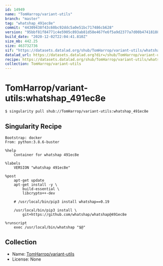 ```yaml
---
id: 14949
name: "TomHarrop/variant-utils"
branch: "master"
tag: "whatshap_491ec8e"
commit: "44309438f43c60bc92ddc5a0e51bc717486cb628"
version: "95bbf81f84771c4e5905c893ab81d58e467fe6f5a9d2377a7d00b47418188f23"
build_date: "2020-12-02T22:04:41.810Z"
size_mb: 442.25
size: 463732736
sif: "https://datasets.datalad.org/shub/TomHarrop/variant-utils/whatshap_491ec8e/2020-12-02-44309438-95bbf81f/95bbf81f84771c4e5905c893ab81d58e467fe6f5a9d2377a7d00b47418188f23.sif"
datalad_url: https://datasets.datalad.org?dir=/shub/TomHarrop/variant-utils/whatshap_491ec8e/2020-12-02-44309438-95bbf81f/
recipe: https://datasets.datalad.org/shub/TomHarrop/variant-utils/whatshap_491ec8e/2020-12-02-44309438-95bbf81f/Singularity
collection: TomHarrop/variant-utils
---
```


# TomHarrop/variant-utils:whatshap_491ec8e

```bash
$ singularity pull shub://TomHarrop/variant-utils:whatshap_491ec8e
```

## Singularity Recipe

```singularity
Bootstrap: docker
From: python:3.8.6-buster

%help
    Container for whatshap 491ec8e

%labels
    VERSION "whatshap 491ec8e"

%post
    apt-get update
    apt-get install -y \
        build-essential \
        libcrypto++-dev

    # /usr/local/bin/pip3 install whatshap==0.19

    /usr/local/bin/pip3 install \
    	git+https://github.com/whatshap/whatshap@491ec8e

%runscript
    exec /usr/local/bin/whatshap "$@"
```

## Collection

 - Name: [TomHarrop/variant-utils](https://github.com/TomHarrop/variant-utils)
 - License: None

